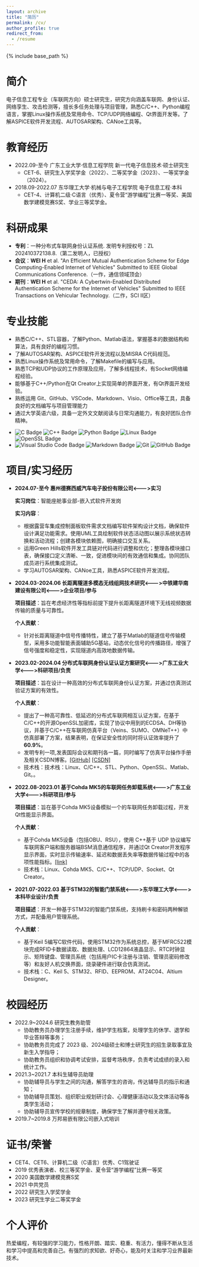 ```yaml
---
layout: archive
title: "简历"
permalink: /cv/
author_profile: true
redirect_from:
  - /resume
---
```


{% include base_path %}

简介
======
电子信息工程专业（车联网方向）硕士研究生，研究方向涵盖车联网、身份认证、网络孪生、攻击检测等，擅长多任务处理与项目管理，熟悉C/C++、Python编程语言，掌握Linux操作系统及常用命令、TCP/UDP网络编程、Qt界面开发等。了解ASPICE软件开发流程、AUTOSAR架构、CANoe工具等。


教育经历
======
* 2022.09-至今  广东工业大学·信息工程学院  新一代电子信息技术·硕士研究生
  * CET-6、研究生入学奖学金（2022）、二等奖学金（2023）、一等奖学金（2024）。
* 2018.09-2022.07  东华理工大学·机械与电子工程学院  电子信息工程·本科
  * CET-4、计算机二级·C语言（优秀）、夏令营“游学编程”比赛一等奖、美国数学建模竞赛S奖、学业三等奖学金。

科研成果
======
* **专利**：一种分布式车联网身份认证系统. 发明专利授权号：ZL 202410372138.8.（第二发明人，已授权）
* **会议**：**WEI H** et al. "An Efficient Mutual Authentication Scheme for Edge Computing-Enabled Internet of Vehicles" Submitted to IEEE Global Communications Conference.（一作，通信领域顶会）
* **期刊**：**WEI H** et al. "CEDA: A Cybertwin-Enabled Distributed Authentication Scheme for the Internet of Vehicles" Submitted to IEEE Transactions on Vehicular Technology.（二作，SCI II区）


专业技能
======
- 熟悉C/C++、STL容器，了解Python、Matlab语法，掌握基本的数据结构和算法，具有良好的编程习惯。
- 了解AUTOSAR架构、ASPICE软件开发流程以及MISRA C代码规范。
- 熟悉Linux操作系统及常用命令，了解Makefile的编写与应用。
- 熟悉TCP和UDP协议的工作原理及应用，了解多线程技术，有Socket网络编程经验。
- 能够基于C++/Python在Qt Creator上实现简单的界面开发，有Qt界面开发经验。
- 熟练运用 Git、GitHub、VSCode、Markdown、Visio、Office等工具，具备良好的文档编写与项目管理能力
- 通过大学英语六级，具备一定外文文献阅读与日常沟通能力，有良好团队合作精神。
* ![C Badge](https://img.shields.io/badge/C-A8B9CC?logo=c&logoColor=fff&style=flat) ![C++ Badge](https://img.shields.io/badge/C%2B%2B-00599C?logo=cplusplus&logoColor=fff&style=flat) ![Python Badge](https://img.shields.io/badge/Python-3776AB?logo=python&logoColor=fff&style=flat) ![Linux Badge](https://img.shields.io/badge/Linux-FCC624?logo=linux&logoColor=000&style=flat) ![OpenSSL Badge](https://img.shields.io/badge/OpenSSL-721412?logo=openssl&style=flar)
* ![Visual Studio Code Badge](https://img.shields.io/badge/Visual%20Studio%20Code-007ACC?logo=visualstudiocode&logoColor=fff&style=flat) ![Markdown Badge](https://img.shields.io/badge/Markdown-3776AB?logo=markdown&logoColor=fff&style=flat) ![Git](https://img.shields.io/badge/-Git-000000?logo=git&logoColor=FF7043) ![GitHub Badge](https://img.shields.io/badge/GitHub-181717?logo=github&logoColor=fff&style=flat) 


项目/实习经历
======
* **2024.07-至今 惠州德赛西威汽车电子股份有限公司<--->实习**
  
  **实习岗位**：智能座舱事业部-嵌入式软件开发岗
  
  **实习内容**：
  - 根据露营车集成控制面板软件需求文档编写软件架构设计文档，确保软件设计满足功能需求。使用UML工具绘制软件状态活动图以展示系统状态转换和活动流程；创建各模块依赖图，明确接口交互关系。
  - 运用Green Hills软件开发工具链对代码进行调整和优化；整理各模块接口表，确保接口定义清晰、一致，促进模块间的有效通信和集成。协同团队成员进行系统集成测试。
  - 学习AUTOSAR架构、CANoe工具，熟悉ASPICE软件开发流程。

* **2024.03-2024.06 长距离隧道多模态无线组网技术研究<--->中铁建华南建设有限公司<--->企业项目/参与**
  
  **项目描述**：旨在考虑经济性等指标前提下提升长距离隧道环境下无线视频数据传输的质量与可靠性。

  **个人贡献**：
  - 针对长距离隧道中信号传播特性，建立了基于Matlab的隧道信号传输模型，采用多功能智能表面辅助5G基站，动态优化信号的传播路径，增强了信号强度和稳定性，实现隧道内高效地数据传输。

* **2023.02-2024.04  分布式车联网身份认证认证方案研究<--->广东工业大学<--->科研项目/负责**
  
  **项目描述**：旨在设计一种高效的分布式车联网身份认证方案，并通过仿真测试验证方案的有效性。
  
  **个人贡献**：
  - 提出了一种高可靠性、低延迟的分布式车联网相互认证方案，在基于C/C++的开源OpenSSL加密库，实现了协议中用到的ECDSA、DH等协议，并基于C/C++在车联网仿真平台（Veins、SUMO、OMNeT++）中仿真部署了方案，结果表明，在保证安全性的同时将认证效率提升了**60.9%**。
  - 发明专利一项,发表国际会议和期刊各一篇，同时编写了仿真平台操作手册及相关CSDN博客。[[GitHub]](https://github.com/Internet-of-Vehicles-Code/Veins_SUMO_OMNeTpp) [[CSDN]](https://blog.csdn.net/qq_51348866/category_12475403.html?spm=1001.2014.3001.5482)
  - 技术栈：技术栈：Linux、C/C++、STL、Python、OpenSSL、Matlab、Git。。

* **2022.08-2023.01 基于Cohda MK5的车联网任务卸载系统<--->广东工业大学<--->科研项目/参与**
  
  **项目描述**：旨在基于Cohda MK5设备模拟一个的车联网任务卸载过程，开发Qt性能显示界面。
  
  **个人贡献**：
  - 基于Cohda MK5设备（包括OBU、RSU），使用 C++基于 UDP 协议编写车联网客户端和服务器端BSM消息通信程序，并通过Qt Creator开发程序显示界面，实时显示传输速率、延迟和数据丢失率等数据传输过程中的各项性能指标。[[link]](https://github.com/Xiaokaaa/Qt_ICT)
  - 技术栈：Linux、Cohda MK5、C/C++、TCP/UDP、Socket、Qt Creator。

* **2021.07-2022.03 基于STM32的智能门禁系统<--->东华理工大学<--->本科毕业设计/负责**
  
  **项目描述**：开发一种基于STM32的智能门禁系统，支持刷卡和密码两种解锁方式，并配备用户管理系统。
  
  **个人贡献**：
  - 基于Keil 5编写C软件代码，使用STM32作为系统总控，基于MFRC522模块完成RFID卡数据读取、数据处理、LCD12864液晶显示、RTC时钟显示、矩阵键盘、管理员系统（包括用户IC卡注册与注销、管理员密码修改等）和友好人机交换界面，烧录硬件进行联合仿真测试。
  - 技术栈：C、Keil 5、STM32、RFID、EEPROM、AT24C04、Altium Designer。


校园经历
======
* 2022.9~2024.6  研究生教务助管
  * 协助教务员办理学生注册手续，维护学生档案，处理学生的休学、退学和毕业答辩等事务；
  * 协助教务员完成了 2023 级、2024级硕士和博士研究生的招生录取事宜及新生入学指导；
  * 协助教务员组织和协调考试安排，监督考场秩序，负责考试成绩的录入和统计工作。
* 2021.3~2021.7  本科生辅导员助理
  * 协助辅导员与学生之间的沟通，解答学生的咨询，传达辅导员的指示和通知；
  * 协助辅导员策划、组织职业规划研讨会、心理健康活动以及文体活动等各类学生活动；
  * 协助辅导员宣传学校的规章制度，确保学生了解并遵守相关政策。
* 2019.7~2019.8  万邦易嵌有限公司嵌入式培训


证书/荣誉
======
* CET4、CET6、计算机二级（C语言）优秀、C1驾驶证
* 2019 优秀表演者、校三等奖学金、夏令营“游学编程”比赛一等奖
* 2020 美国数学建模竞赛S奖 
* 2021 中共党员
* 2022 研究生入学奖学金
* 2023 研究生学业二等奖学金


个人评价
======
热爱编程，有较强的学习能力，性格开朗、踏实、稳重、有活力，懂得不断从生活和学习中提高和完善自己。有强烈的求知欲、好奇心，能及时关注和学习业界最新技术。
